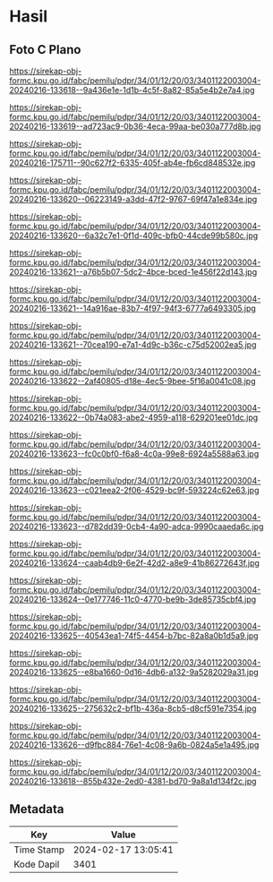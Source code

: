 # Hasil

## Foto C Plano

https://sirekap-obj-formc.kpu.go.id/fabc/pemilu/pdpr/34/01/12/20/03/3401122003004-20240216-133618--9a436e1e-1d1b-4c5f-8a82-85a5e4b2e7a4.jpg

https://sirekap-obj-formc.kpu.go.id/fabc/pemilu/pdpr/34/01/12/20/03/3401122003004-20240216-133619--ad723ac9-0b36-4eca-99aa-be030a777d8b.jpg

https://sirekap-obj-formc.kpu.go.id/fabc/pemilu/pdpr/34/01/12/20/03/3401122003004-20240216-175711--90c627f2-6335-405f-ab4e-fb6cd848532e.jpg

https://sirekap-obj-formc.kpu.go.id/fabc/pemilu/pdpr/34/01/12/20/03/3401122003004-20240216-133620--06223149-a3dd-47f2-9767-69f47a1e834e.jpg

https://sirekap-obj-formc.kpu.go.id/fabc/pemilu/pdpr/34/01/12/20/03/3401122003004-20240216-133620--6a32c7e1-0f1d-409c-bfb0-44cde99b580c.jpg

https://sirekap-obj-formc.kpu.go.id/fabc/pemilu/pdpr/34/01/12/20/03/3401122003004-20240216-133621--a76b5b07-5dc2-4bce-bced-1e456f22d143.jpg

https://sirekap-obj-formc.kpu.go.id/fabc/pemilu/pdpr/34/01/12/20/03/3401122003004-20240216-133621--14a916ae-83b7-4f97-94f3-6777a6493305.jpg

https://sirekap-obj-formc.kpu.go.id/fabc/pemilu/pdpr/34/01/12/20/03/3401122003004-20240216-133621--70cea190-e7a1-4d9c-b36c-c75d52002ea5.jpg

https://sirekap-obj-formc.kpu.go.id/fabc/pemilu/pdpr/34/01/12/20/03/3401122003004-20240216-133622--2af40805-d18e-4ec5-9bee-5f16a0041c08.jpg

https://sirekap-obj-formc.kpu.go.id/fabc/pemilu/pdpr/34/01/12/20/03/3401122003004-20240216-133622--0b74a083-abe2-4959-a118-629201ee01dc.jpg

https://sirekap-obj-formc.kpu.go.id/fabc/pemilu/pdpr/34/01/12/20/03/3401122003004-20240216-133623--fc0c0bf0-f6a8-4c0a-99e8-6924a5588a63.jpg

https://sirekap-obj-formc.kpu.go.id/fabc/pemilu/pdpr/34/01/12/20/03/3401122003004-20240216-133623--c021eea2-2f06-4529-bc9f-593224c62e63.jpg

https://sirekap-obj-formc.kpu.go.id/fabc/pemilu/pdpr/34/01/12/20/03/3401122003004-20240216-133623--d782dd39-0cb4-4a90-adca-9990caaeda6c.jpg

https://sirekap-obj-formc.kpu.go.id/fabc/pemilu/pdpr/34/01/12/20/03/3401122003004-20240216-133624--caab4db9-6e2f-42d2-a8e9-41b86272643f.jpg

https://sirekap-obj-formc.kpu.go.id/fabc/pemilu/pdpr/34/01/12/20/03/3401122003004-20240216-133624--0e177746-11c0-4770-be9b-3de85735cbf4.jpg

https://sirekap-obj-formc.kpu.go.id/fabc/pemilu/pdpr/34/01/12/20/03/3401122003004-20240216-133625--40543ea1-74f5-4454-b7bc-82a8a0b1d5a9.jpg

https://sirekap-obj-formc.kpu.go.id/fabc/pemilu/pdpr/34/01/12/20/03/3401122003004-20240216-133625--e8ba1660-0d16-4db6-a132-9a5282029a31.jpg

https://sirekap-obj-formc.kpu.go.id/fabc/pemilu/pdpr/34/01/12/20/03/3401122003004-20240216-133625--275632c2-bf1b-436a-8cb5-d8cf591e7354.jpg

https://sirekap-obj-formc.kpu.go.id/fabc/pemilu/pdpr/34/01/12/20/03/3401122003004-20240216-133626--d9fbc884-76e1-4c08-9a6b-0824a5e1a495.jpg

https://sirekap-obj-formc.kpu.go.id/fabc/pemilu/pdpr/34/01/12/20/03/3401122003004-20240216-133618--855b432e-2ed0-4381-bd70-9a8a1d134f2c.jpg


## Metadata

| Key        | Value               |
| ---------- | ------------------- |
| Time Stamp | 2024-02-17 13:05:41 |
| Kode Dapil | 3401                |



